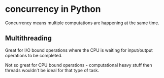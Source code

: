 # concurrency in Python
Concurrency means multiple computations are happening at the same time.

## Multithreading
Great for I/O bound operations where the CPU is waiting for input/output operations to be completed.

Not so great for CPU bound operations - computational heavy stuff then threads wouldn't be ideal for that type of task.